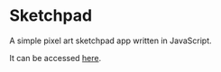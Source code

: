 # Sketchpad

A simple pixel art sketchpad app written in JavaScript.

It can be accessed [here](https://siddhantdev.github.io/sketchpad/).
